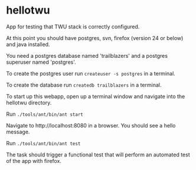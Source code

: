 hellotwu
========

App for testing that TWU stack is correctly configured.

At this point you should have postgres, svn, firefox (version 24 or below) and java installed.

You need a postgres database named 'trailblazers' and a postgres superuser named 'postgres'.

To create the postgres user run ```createuser -s postgres``` in a terminal.

To create the database run ```createdb trailblazers``` in a terminal.

To start up this webapp, open up a terminal window and navigate into the hellotwu directory.

Run ```./tools/ant/bin/ant start```

Navigate to http://localhost:8080 in a browser.  You should see a hello message.

Run ```./tools/ant/bin/ant test```

The task should trigger a functional test that will perform an automated test of the app with firefox.
